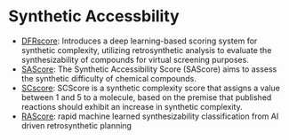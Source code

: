 # Synthetic Accessbility

- [DFRscore](https://github.com/Hwoo-Kim/DFRscore): Introduces a deep learning-based scoring system for synthetic complexity, utilizing retrosynthetic analysis to evaluate the synthesizability of compounds for virtual screening purposes.
- [SAScore](https://github.com/rdkit/rdkit/tree/master/Contrib/SA_Score): The Synthetic Accessibility Score (SAScore) aims to assess the synthetic difficulty of chemical compounds.
- [SCscore](https://github.com/connorcoley/scscore): SCScore is a synthetic complexity score that assigns a value between 1 and 5 to a molecule, based on the premise that published reactions should exhibit an increase in synthetic complexity.
- [RAScore](https://github.com/reymond-group/RAscore): rapid machine learned synthesizability classification from AI driven retrosynthetic planning
